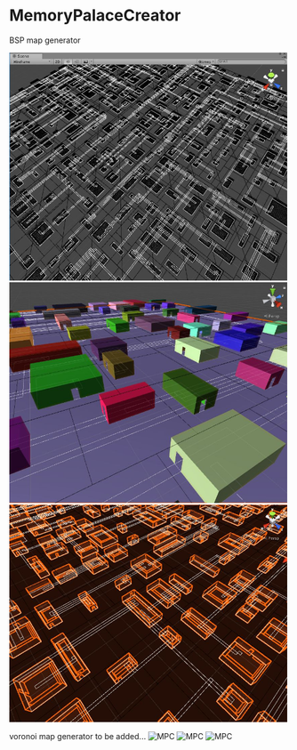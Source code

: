 # MemoryPalaceCreator
BSP map generator

<img alt="MPC" src="/WF.JPG" width="500" />
<img alt="MPC" src="/I.JPG" width="500" />
<img alt="MPC" src="/MPC.JPG" width="500" />

voronoi map generator to be added...
<img alt="MPC" src="/MPC_V.JPG" width="500" />
<img alt="MPC" src="/MPC1.JPG" width="500" />
<img alt="MPC" src="/MPC_FPV.JPG" width="500" />
